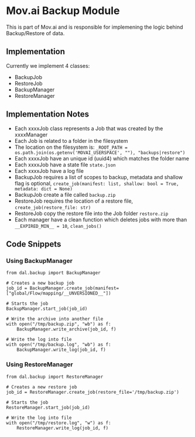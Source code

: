 # Mov.ai Backup Module

This is part of Mov.ai and is responsible for implemening the logic behind Backup/Restore of data.

## Implementation

Currently we implement 4 classes:
- BackupJob
- RestoreJob
- BackupManager
- RestoreManager

## Implementation Notes

- Each xxxxJob class represents a Job that was created by the xxxxManager
- Each Job is related to a folder in the filesystem
- The location on the filesystem is: ```_ROOT_PATH = os.path.join(os.getenv('MOVAI_USERSPACE', ""), "backups|restore")```
- Each xxxxJob have an unique id (uuid4) which matches the folder name
- Each xxxxJob have a state file ```state.json```
- Each xxxxJob have a log file
- BackupJob requires a list of scopes to backup, metadata and shallow flag is optional, ```create_job(manifest: list, shallow: bool = True, metadata: dict = None)```
- BackupJob create a file called ```backup.zip```
- RestoreJob requires the location of a restore file, ```create_job(restore_file: str)```
- RestoreJob copy the restore file into the Job folder ```restore.zip```
- Each manager have a clean function which deletes jobs with more than ```__EXPIRED_MIN__ = 10```, ```clean_jobs()```

## Code Snippets

### Using BackupManager
```
from dal.backup import BackupManager

# Creates a new backup job
job_id = BackupManager.create_job(manifest=["global/Flow/mapping/__UNVERSIONED__"])

# Starts the job
BackupManager.start_job(job_id)

# Write the archive into another file
with open("/tmp/backup.zip", "wb") as f:
    BackupManager.write_archive(job_id, f)

# Write the log into file
with open("/tmp/backup.log", "wb") as f:
    BackupManager.write_log(job_id, f)
```

### Using RestoreManager
```
from dal.backup import RestoreManager

# Creates a new restore job
job_id = RestoreManager.create_job(restore_file='/tmp/backup.zip')

# Starts the job
RestoreManager.start_job(job_id)

# Write the log into file
with open("/tmp/restore.log", "w") as f:
    RestoreManager.write_log(job_id, f)
```

